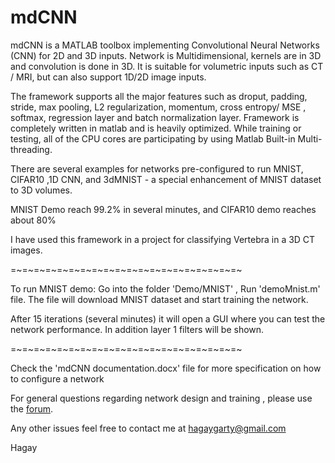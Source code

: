 # mdCNN
mdCNN is a MATLAB toolbox implementing Convolutional Neural Networks (CNN) for 2D and 3D inputs. 
Network is Multidimensional, kernels are in 3D and convolution is done in 3D. It is suitable for volumetric inputs such as CT / MRI, but can also support 1D/2D image inputs.

The framework supports all the major features such as droput, padding, stride, max pooling, L2 regularization, momentum, cross entropy/ MSE , softmax, regression layer and batch normalization layer.
Framework is completely written in matlab and is heavily optimized. While training or testing, all of the CPU cores are participating by using Matlab Built-in Multi-threading.

There are several examples for networks pre-configured to run MNIST, CIFAR10 ,1D CNN, and 3dMNIST - a special enhancement of MNIST dataset to 3D volumes.

MNIST Demo reach 99.2% in several minutes, and CIFAR10 demo reaches about 80%

I have used this framework in a project for classifying Vertebra in a 3D CT images. 

=~=~=~=~=~=~=~=~=~=~=~=~=~=~=~=~=~=~=~=~

To run MNIST demo:
Go into the folder 'Demo/MNIST' , Run 'demoMnist.m' file.
The file will download MNIST dataset and start training the network.

After 15 iterations (several minutes) it will open a GUI where you can test the network performance. 
In addition layer 1 filters will be shown.

=~=~=~=~=~=~=~=~=~=~=~=~=~=~=~=~=~=~=~=~

Check the 'mdCNN documentation.docx' file for more specification on how to configure a network

For general questions regarding network design and training , please use the [forum](https://groups.google.com/forum/#!forum/mdcnn-multidimensional-cnn-library-in-matlab).

Any other issues feel free to contact me at hagaygarty@gmail.com 

Hagay



